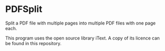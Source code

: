# PDFSplit
 Split a PDF file with multiple pages into multiple PDF files with one page each.
 
 This program uses the open source library iText. A copy of its licence can be found in this repository.
